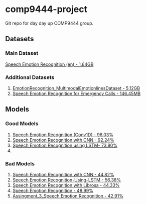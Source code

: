 # comp9444-project
Git repo for day day up COMP9444 group.

## Datasets
### Main Dataset
[Speech Emotion Recognition (en) - 1.64GB](https://www.kaggle.com/datasets/dmitrybabko/speech-emotion-recognition-en)
### Additional Datasets
1. [EmotionRecognition_MultimodalEmotionlinesDataset - 5.12GB](https://huggingface.co/datasets/SpeechBigBench/EmotionRecognition_MultimodalEmotionlinesDataset)
2. [Speech Emotion Recognition for Emergency Calls - 146.45MB](https://www.kaggle.com/datasets/anuvagoyal/speech-emotion-recognition-for-emergency-calls)

## Models
### Good Models
1. [Speech Emotion Recognition (Conv1D) - 96.03%](https://www.kaggle.com/code/dmitrybabko/speech-emotion-recognition-conv1d)
2. [Speech Emotion Recognition with CNN - 92.24%](https://www.kaggle.com/code/lkergalipatak/speech-emotion-recognition-with-cnn)
3. [Speech Emotion Recognition using LSTM- 73.80%](https://www.kaggle.com/code/blitzapurv/speech-emotion-recognition-using-lstm)
4. 
### Bad Models
1. [Speech Emotion Recognition with CNN - 44.82%](https://www.kaggle.com/code/ritzing/speech-emotion-recognition-with-cnn)
2. [Speech Emotion Recognition-Using-LSTM - 56.38%](https://www.kaggle.com/code/ashishsingh226/speech-emotion-recognition-using-lstm)
3. [Speech Emotion Recognition with Librosa - 44.33%](https://www.kaggle.com/code/krishnachary/speech-emotion-recognition-with-librosa)
4. [Speech Emotion Recognition - 48.99%](https://www.kaggle.com/code/ahmedabdelmon3m/speech-emotion-recognition)
5. [Assingment_3_Speech Emotion Recognition - 42.91%](https://www.kaggle.com/code/adhamkilani/assingment-3-speech-emotion-recognition/notebook)